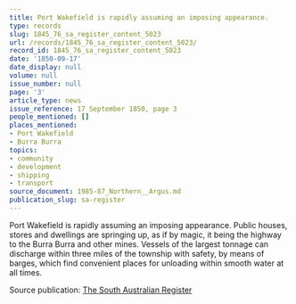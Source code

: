 ```yaml
---
title: Port Wakefield is rapidly assuming an imposing appearance.
type: records
slug: 1845_76_sa_register_content_5023
url: /records/1845_76_sa_register_content_5023/
record_id: 1845_76_sa_register_content_5023
date: '1850-09-17'
date_display: null
volume: null
issue_number: null
page: '3'
article_type: news
issue_reference: 17 September 1850, page 3
people_mentioned: []
places_mentioned:
- Port Wakefield
- Burra Burra
topics:
- community
- development
- shipping
- transport
source_document: 1985-87_Northern__Argus.md
publication_slug: sa-register
---
```


Port Wakefield is rapidly assuming an imposing appearance.  Public houses, stores and dwellings are springing up, as if by magic, it being the highway to the Burra Burra and other mines.  Vessels of the largest tonnage can discharge within three miles of the township with safety, by means of barges, which find convenient places for unloading within smooth water at all times.

Source publication: [The South Australian Register](/publications/sa-register/)
